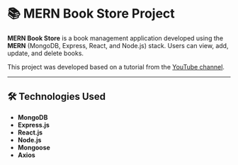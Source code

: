 # 📚 MERN Book Store Project

**MERN Book Store** is a book management application developed using the **MERN** (MongoDB, Express, React, and Node.js) stack. Users can view, add, update, and delete books.

This project was developed based on a tutorial from the [YouTube channel](https://www.youtube.com/watch?v=-42K44A1oMA&t=219s).

---

## 🛠️ Technologies Used

- **MongoDB**
- **Express.js**
- **React.js**
- **Node.js**
- **Mongoose**
- **Axios**



   
